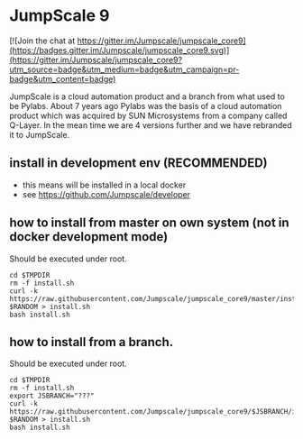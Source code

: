 # JumpScale 9


[![Join the chat at https://gitter.im/Jumpscale/jumpscale_core9](https://badges.gitter.im/Jumpscale/jumpscale_core9.svg)](https://gitter.im/Jumpscale/jumpscale_core9?utm_source=badge&utm_medium=badge&utm_campaign=pr-badge&utm_content=badge)


JumpScale is a cloud automation product and a branch from what used to be Pylabs. About 7 years ago Pylabs was the basis of a cloud automation product which was acquired by SUN Microsystems from a company called Q-Layer. In the mean time we are 4 versions further and we have rebranded it to JumpScale.


## install in development env (RECOMMENDED)

- this means will be installed in a local docker
- see https://github.com/Jumpscale/developer

## how to install from master on own system (not in docker development mode)
Should be executed under root.

```
cd $TMPDIR
rm -f install.sh
curl -k https://raw.githubusercontent.com/Jumpscale/jumpscale_core9/master/install/install.sh?$RANDOM > install.sh
bash install.sh
```

## how to install from a branch.
Should be executed under root.

```
cd $TMPDIR
rm -f install.sh
export JSBRANCH="???"
curl -k https://raw.githubusercontent.com/Jumpscale/jumpscale_core9/$JSBRANCH/install/install.sh?$RANDOM > install.sh
bash install.sh
```
